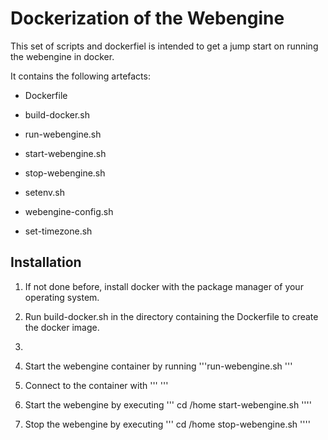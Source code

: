 # Dockerization of the Webengine

This set of scripts and dockerfiel is intended to get a jump start on
running the webengine in docker.

It contains the following artefacts:

- Dockerfile

- build-docker.sh

- run-webengine.sh

- start-webengine.sh

- stop-webengine.sh

- setenv.sh

- webengine-config.sh

- set-timezone.sh

## Installation


1. If not done before, install docker with the package manager of your
operating system.

2. Run build-docker.sh in the directory containing
the Dockerfile to create the docker image.

3. 

4. Start the webengine container by running
'''run-webengine.sh
'''

5. Connect to the container with
'''
'''

6. Start the webengine by executing
'''
cd /home
start-webengine.sh
''''

7. Stop the webengine by executing
'''
cd /home
stop-webengine.sh
''''